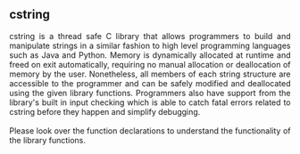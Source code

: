 ## cstring

<p align="justify">
cstring is a thread safe C library that allows programmers to build and manipulate strings in a similar fashion to high level programming languages such as Java and Python. Memory is dynamically allocated at runtime and freed on exit automatically, requiring no manual allocation or deallocation of memory by the user. Nonetheless, all members of each string structure are accessible to the programmer and can be safely modified and deallocated using the given library functions. Programmers also have support from the library's built in input checking which is able to catch fatal errors related to cstring before they happen and simplify debugging.<br><br>Please look over the function declarations to understand the functionality of the library functions.
</p>

